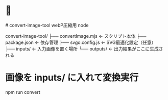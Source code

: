 <h1>🌈</h1>
# convert-image-tool
webP圧縮用 node

convert-image-tool/
├── convertImage.mjs         ← スクリプト本体
├── package.json             ← 依存管理
├── svgo.config.js           ← SVG最適化設定（任意）
├── inputs/                  ← 入力画像を置く場所
└── outputs/                 ← 出力結果がここに生成される

# 画像を inputs/ に入れて変換実行
npm run convert
